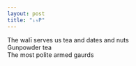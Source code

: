 ```yaml
---
layout: post
title: "₁₅P"
---
```


The walī serves us tea and dates and nuts  
Gunpowder tea  
The most polite armed gaurds
